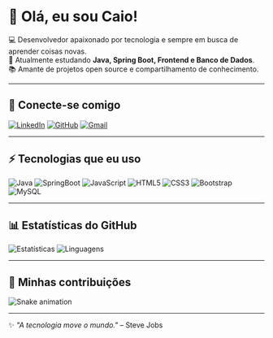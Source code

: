 # 👋 Olá, eu sou Caio!

💻 Desenvolvedor apaixonado por tecnologia e sempre em busca de aprender coisas novas.  
🚀 Atualmente estudando **Java, Spring Boot, Frontend e Banco de Dados**.  
📚 Amante de projetos open source e compartilhamento de conhecimento.  

---

## 🔗 Conecte-se comigo
[![LinkedIn](https://img.shields.io/badge/LinkedIn-0077B5?style=for-the-badge&logo=linkedin&logoColor=white)](https://www.linkedin.com/in/seu-linkedin)
[![GitHub](https://img.shields.io/badge/GitHub-000000?style=for-the-badge&logo=github&logoColor=white)](https://github.com/caiomccunha)
[![Gmail](https://img.shields.io/badge/Gmail-D14836?style=for-the-badge&logo=gmail&logoColor=white)](mailto:caiomccunha10@gmail.com)

---

## ⚡ Tecnologias que eu uso
![Java](https://img.shields.io/badge/Java-ED8B00?style=for-the-badge&logo=openjdk&logoColor=white)
![SpringBoot](https://img.shields.io/badge/SpringBoot-6DB33F?style=for-the-badge&logo=springboot&logoColor=white)
![JavaScript](https://img.shields.io/badge/JavaScript-F7DF1E?style=for-the-badge&logo=javascript&logoColor=black)
![HTML5](https://img.shields.io/badge/HTML5-E34F26?style=for-the-badge&logo=html5&logoColor=white)
![CSS3](https://img.shields.io/badge/CSS3-1572B6?style=for-the-badge&logo=css3&logoColor=white)
![Bootstrap](https://img.shields.io/badge/Bootstrap-7952B3?style=for-the-badge&logo=bootstrap&logoColor=white)
![MySQL](https://img.shields.io/badge/MySQL-005C84?style=for-the-badge&logo=mysql&logoColor=white)

---

## 📊 Estatísticas do GitHub
![Estatísticas](https://github-readme-stats.vercel.app/api?username=seu-usuario&show_icons=true&theme=radical)
![Linguagens](https://github-readme-stats.vercel.app/api/top-langs/?username=seu-usuario&layout=compact&theme=radical)

---

## 🐍 Minhas contribuições
![Snake animation](https://github.com/seu-usuario/seu-usuario/blob/output/github-contribution-grid-snake.svg)

---

✨ _"A tecnologia move o mundo."_ – Steve Jobs

